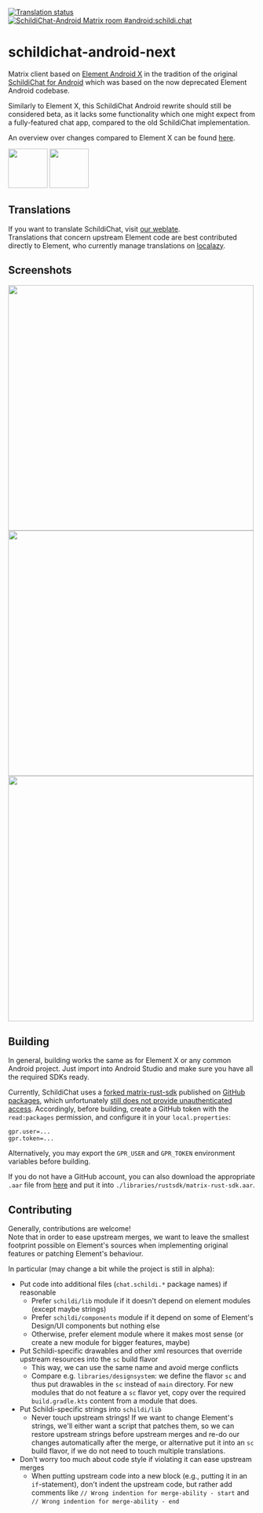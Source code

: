 [![Translation status](https://weblate.spiritcroc.de/widgets/schildichat/-/schildichat-android-next/svg-badge.svg)](https://weblate.spiritcroc.de/projects/schildichat/schildichat-android-next/)
[![SchildiChat-Android Matrix room #android:schildi.chat](https://img.shields.io/matrix/android:schildi.chat.svg?label=%23android:schildi.chat&logo=matrix&server_fqdn=matrix.org)](https://matrix.to/#/#android:schildi.chat)

# schildichat-android-next

Matrix client based on [Element Android X](https://github.com/element-hq/element-x-android)
in the tradition of the original [SchildiChat for Android](https://github.com/SchildiChat/SchildiChat-android)
which was based on the now deprecated Element Android codebase.

Similarly to Element X, this SchildiChat Android rewrite should still be considered beta,
as it lacks some functionality which one might expect from a fully-featured chat app, compared to the old SchildiChat implementation.

An overview over changes compared to Element X can be found [here](FEATURES.md).

<a href="https://schildi.chat/android/next/install-from-sc-fdroid" alt="Get it on F-Droid" target="_blank"><img src="https://fdroid.gitlab.io/artwork/badge/get-it-on.png" height="80"></a>
<a href="https://play.google.com/store/apps/details?id=chat.schildi.android" alt="Get it on Google Play" target="_blank"><img src="https://play.google.com/intl/en_us/badges/images/generic/en_badge_web_generic.png" height="80"></a>


## Translations

If you want to translate SchildiChat, visit [our weblate](https://weblate.spiritcroc.de/projects/schildichat/schildichat-android-next/).  
Translations that concern upstream Element code are best contributed directly to Element, who currently manage translations on [localazy](https://localazy.com/p/element).


## Screenshots

<img src="https://raw.githubusercontent.com/SchildiChat/schildichat-android-next/main/metadata/en-US/images/phoneScreenshots/1_en-US.png" height="500"/> <img src="https://raw.githubusercontent.com/SchildiChat/schildichat-android-next/main/metadata/en-US/images/phoneScreenshots/2_en-US.png" height="500"/><img src="https://raw.githubusercontent.com/SchildiChat/schildichat-android-next/main/metadata/en-US/images/phoneScreenshots/3_en-US.png" height="500"/>


## Building

In general, building works the same as for Element X or any common Android project.
Just import into Android Studio and make sure you have all the required SDKs ready.

Currently, SchildiChat uses a [forked matrix-rust-sdk](https://github.com/SchildiChat/matrix-rust-sdk)
published on [GitHub packages](https://github.com/SchildiChat/matrix-rust-components-kotlin/packages/),
which unfortunately [still does not provide unauthenticated access](https://github.com/orgs/community/discussions/26634).
Accordingly, before building, create a GitHub token with the `read:packages` permission, and configure it in your `local.properties`:
```
gpr.user=...
gpr.token=...
```

Alternatively, you may export the `GPR_USER` and `GPR_TOKEN` environment variables before building.

If you do not have a GitHub account, you can also download the appropriate `.aar` file from
[here](https://github.com/SchildiChat/matrix-rust-components-kotlin/releases) and put it into `./libraries/rustsdk/matrix-rust-sdk.aar`.


## Contributing

Generally, contributions are welcome!  
Note that in order to ease upstream merges, we want to leave the smallest footprint possible on Element's sources
when implementing original features or patching Element's behaviour.

In particular (may change a bit while the project is still in alpha):
- Put code into additional files (`chat.schildi.*` package names) if reasonable
    - Prefer `schildi/lib` module if it doesn't depend on element modules (except maybe strings)
    - Prefer `schildi/components` module if it depend on some of Element's Design/UI components but nothing else
    - Otherwise, prefer element module where it makes most sense (or create a new module for bigger features, maybe)
- Put Schildi-specific drawables and other xml resources that override upstream resources into the `sc` build flavor
    - This way, we can use the same name and avoid merge conflicts
    - Compare e.g. `libraries/designsystem`: we define the flavor `sc` and thus put drawables in the `sc` instead of `main` directory.
      For new modules that do not feature a `sc` flavor yet, copy over the required `build.gradle.kts` content from a module that does.
- Put Schildi-specific strings into `schildi/lib`
    - Never touch upstream strings! If we want to change Element's strings, we'll either want a script that patches them,
      so we can restore upstream strings before upstream merges and re-do our changes automatically after the merge,
      or alternative put it into an `sc` build flavor, if we do not need to touch multiple translations.
- Don't worry too much about code style if violating it can ease upstream merges
    - When putting upstream code into a new block (e.g., putting it in an `if`-statement), don't indent the upstream code, but rather add comments like
        `// Wrong indention for merge-ability - start` and `// Wrong indention for merge-ability - end`
